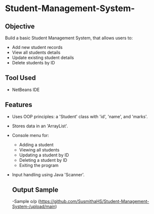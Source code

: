 # Student-Management-System-

## Objective
Build a basic Student Management System, that allows users to:
- Add new student records
- View all students details
- Update existing student details
- Delete students by ID

## Tool Used
- NetBeans IDE

## Features
- Uses OOP principles: a 'Student' class with 'id', 'name', and 'marks'.
- Stores data in an 'ArrayList<Student>'.
- Console menu for:
  - Adding a student
  - Viewing all students
  - Updating a student by ID
  - Deleting a student by ID
  - Exiting the program
- Input handling using Java 'Scanner'.

  ## Output Sample
  -Sample o/p (https://github.com/SusmithaHS/Student-Management-System-/upload/main)
